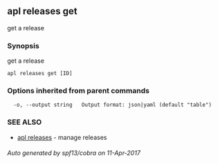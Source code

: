 ## apl releases get

get a release

### Synopsis


get a release

```
apl releases get [ID]
```

### Options inherited from parent commands

```
  -o, --output string   Output format: json|yaml (default "table")
```

### SEE ALSO
* [apl releases](apl_releases.md)	 - manage releases

###### Auto generated by spf13/cobra on 11-Apr-2017

